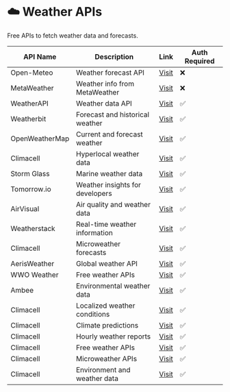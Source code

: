 # ☁️ Weather APIs

Free APIs to fetch weather data and forecasts.

| API Name         | Description                                | Link                                     | Auth Required |
|-------------------|--------------------------------------------|------------------------------------------|---------------|
| Open-Meteo        | Weather forecast API                       | [Visit](https://open-meteo.com/)         | ❌            |
| MetaWeather       | Weather info from MetaWeather              | [Visit](https://www.metaweather.com/api/) | ❌           |
| WeatherAPI        | Weather data API                           | [Visit](https://www.weatherapi.com/)     | ✅            |
| Weatherbit        | Forecast and historical weather            | [Visit](https://www.weatherbit.io/)      | ✅            |
| OpenWeatherMap    | Current and forecast weather               | [Visit](https://openweathermap.org/api)  | ✅            |
| Climacell         | Hyperlocal weather data                    | [Visit](https://developer.climacell.co/) | ✅            |
| Storm Glass       | Marine weather data                        | [Visit](https://stormglass.io/)          | ✅            |
| Tomorrow.io       | Weather insights for developers            | [Visit](https://www.tomorrow.io/)        | ✅            |
| AirVisual         | Air quality and weather data               | [Visit](https://api-docs.iqair.com/)     | ✅            |
| Weatherstack      | Real-time weather information              | [Visit](https://weatherstack.com/)       | ✅            |
| Climacell         | Microweather forecasts                     | [Visit](https://developer.climacell.co/) | ✅            |
| AerisWeather      | Global weather API                         | [Visit](https://www.aerisweather.com/)   | ✅            |
| WWO Weather       | Free weather APIs                          | [Visit](https://www.worldweatheronline.com/) | ✅        |
| Ambee             | Environmental weather data                 | [Visit](https://www.getambee.com/api)    | ✅            |
| Climacell         | Localized weather conditions               | [Visit](https://developer.climacell.co/) | ✅            |
| Climacell         | Climate predictions                        | [Visit](https://developer.climacell.co/) | ✅            |
| Climacell         | Hourly weather reports                     | [Visit](https://developer.climacell.co/) | ✅            |
| Climacell         | Free weather APIs                          | [Visit](https://developer.climacell.co/) | ✅            |
| Climacell         | Microweather APIs                          | [Visit](https://developer.climacell.co/) | ✅            |
| Climacell         | Environment and weather data               | [Visit](https://developer.climacell.co/) | ✅            |

